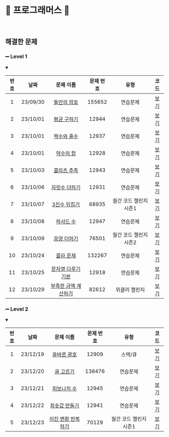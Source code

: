 🤍 프로그래머스 🤍
==============================
<br>

## 해결한 문제

### ➖ Level 1   
<details open>
<summary></summary>

| 번호  |    날짜    |                                     문제 이름                                      | 문제 번호  |      유형       |               코드               |
|:---:|:--------:|:------------------------------------------------------------------------------:|:------:|:-------------:|:------------------------------:|
|  1  | 23/09/30 |   [둘만의 암호](https://school.programmers.co.kr/learn/courses/30/lessons/155652)   | 155652 |     연습문제      |    [보기](./Lv.1/둘만의%20암호.c)     |
|  2  | 23/10/01 |   [평균 구하기](https://school.programmers.co.kr/learn/courses/30/lessons/12944)    | 12944  |     연습문제      |    [보기](./Lv.1/평균%20구하기.c)     |
|  3  | 23/10/01 |   [짝수와 홀수](https://school.programmers.co.kr/learn/courses/30/lessons/12937)    | 12937  |     연습문제      |     [보기](./Lv.1/짝수와%20홀수c)     |
|  4  | 23/10/01 |    [약수의 합](https://school.programmers.co.kr/learn/courses/30/lessons/12928)    | 12928  |     연습문제      |     [보기](./Lv.1/약수의%20합.c)     |
|  5  | 23/10/03 |   [콜라츠 추측](https://school.programmers.co.kr/learn/courses/30/lessons/12943)    | 12943  |     연습문제      |    [보기](./Lv.1/콜라츠%20추측.c)     |
|  6  | 23/10/06 |   [자릿수 더하기](https://school.programmers.co.kr/learn/courses/30/lessons/12931)   | 12931  |     연습문제      |    [보기](./Lv.1/자릿수%20더하기.c)    |
|  7  | 23/10/07 |   [3진수 뒤집기](https://school.programmers.co.kr/learn/courses/30/lessons/68935)   | 68935  | 월간 코드 챌린지 시즌1 |    [보기](./Lv.1/3진법%20뒤집기.c)    |
|  8  | 23/10/08 |    [하샤드 수](https://school.programmers.co.kr/learn/courses/30/lessons/12947)    | 12947  |     연습문제      |     [보기](./Lv.1/하샤드%20수.c)     |
|  9  | 23/10/09 |   [음양 더하기](https://school.programmers.co.kr/learn/courses/30/lessons/76501)    | 76501  | 월간 코드 챌린지 시즌2 |    [보기](./Lv.1/음양%20더하기.c)     |
| 10  | 23/10/24 |   [콜라 문제](https://school.programmers.co.kr/learn/courses/30/lessons/132267)    | 132267 |     연습문제      |     [보기](./Lv.1/콜라%20문제.c)     |
| 11  | 23/10/25 | [문자열 다루기 기본](https://school.programmers.co.kr/learn/courses/30/lessons/12918)  | 12918  |     연습문제      | [보기](./Lv.1/문자열%20다루기%20기본.c)  |
| 12  | 23/10/29 | [부족한 금액 계산하기](https://school.programmers.co.kr/learn/courses/30/lessons/82612) | 82612  |    위클리 챌린지    | [보기](./Lv.1/부족한%20금액%20계산하기.c) |

</details>

### ➖ Level 2
<details open>
<summary></summary>

| 번호  |    날짜    |                                     문제 이름                                     | 문제 번호  |      유형       |              코드               |
|:---:|:--------:|:-----------------------------------------------------------------------------:|:------:|:-------------:|:-----------------------------:|
|  1  | 23/12/19 |   [올바른 괄호](https://school.programmers.co.kr/learn/courses/30/lessons/12909)   | 12909  |     스택/큐      |    [보기](./Lv.2/올바른%20괄호.c)    |
|  2  | 23/12/20 |   [귤 고르기](https://school.programmers.co.kr/learn/courses/30/lessons/138476)   | 138476 |     연습문제      |    [보기](./Lv.2/귤%20고르기.c)     |
|  3  | 23/12/21 |   [피보나치 수](https://school.programmers.co.kr/learn/courses/30/lessons/12945)   | 12945  |     연습문제      |    [보기](./Lv.2/피보나치%20수.c)    |
|  4  | 23/12/22 |  [최솟값 만들기](https://school.programmers.co.kr/learn/courses/30/lessons/12941)   | 12941  |     연습문제      |   [보기](./Lv.2/최솟값%20만들기.c)    |
|  5  | 23/12/23 | [이진 변환 반복하기](https://school.programmers.co.kr/learn/courses/30/lessons/70129) | 70129  | 월간 코드 챌린지 시즌1 | [보기](./Lv.2/이진%20변환%20반복하기.c) |

</details>